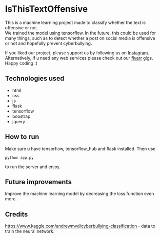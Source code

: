 # IsThisTextOffensive
This is a machine learning project made to classify whether the text is offensive or not. <br/>
We trained the model using tensorflow. In the future, this could be used for many things, such as to detect whether a post on social media is offensive or not and hopefully prevent cyberbullying.


If you liked our project, please support us by following us on [Instagram](https://www.instagram.com/coder_overflow/). <br/>
Alternatively, if u need any web services please check out our [fiverr](https://www.fiverr.com/share/120ga0) gigs. Happy coding :)

## Technologies used
- html
- css
- js
- flask
- tensorflow
- boostrap
- jquery

## How to run
Make sure u have tensorflow, tensorflow_hub and flask installed. Then use
```
python app.py
```
to run the server and enjoy.

## Future improvements
Improve the machine learning model by decreasing the loss function even more.

## Credits
https://www.kaggle.com/andrewmvd/cyberbullying-classification - data to train the neural network.
